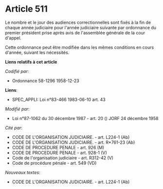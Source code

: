# Article 511

Le nombre et le jour des audiences correctionnelles sont fixés à la fin de chaque année judiciaire pour l'année judiciaire
suivante par ordonnance du premier président prise après avis de l'assemblée générale de la cour d'appel.

Cette ordonnance peut être modifiée dans les mêmes conditions en cours d'année, suivant les nécessités.

**Liens relatifs à cet article**

_Codifié par_:

  - Ordonnance 58-1296 1958-12-23

**Liens**:

  - SPEC_APPLI: Loi n°83-466 1983-06-10 art. 43

_Modifié par_:

  - Loi n°87-1062 du 30 décembre 1987 - art. 20 () JORF 24 décembre 1958

_Cité par_:

  - CODE DE L'ORGANISATION JUDICIAIRE. - art. L224-1 (Ab)
  - CODE DE L'ORGANISATION JUDICIAIRE. - art. R*761-23 (Ab)
  - CODE DE PROCEDURE PENALE - art. 926 (M)
  - CODE DE PROCEDURE PENALE - art. 928-1 (V)
  - Code de l'organisation judiciaire - art. R312-42 (V)
  - Code de procédure pénale - art. 549 (VD)

_Nouveaux textes_:

  - CODE DE L'ORGANISATION JUDICIAIRE. - art. L224-1 (Ab)
